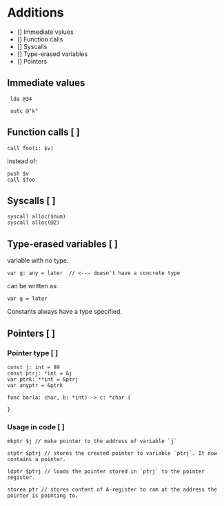 # Additions


- [] Immediate values
- [] Function calls
- [] Syscalls
- [] Type-erased variables
- [] Pointers


## Immediate values

```
 lda @34
 
 outc @"k"
 ```
 
 ## Function calls [ ]
 
 ```
 call foo(i: $v)
 ```
 instead of:
 ```
 push $v
 call $foo
 ```

## Syscalls [ ]

```
syscall alloc($num)
syscall alloc(@2)
```

## Type-erased variables [ ]
variable with no type.

```
var g: any = later  // <--- doesn't have a concrete type
```
can be written as:
```
var g = later
```

Constants always have a type specified.

## Pointers [ ]

### Pointer type [ ]

```
const j: int = 89
const ptrj: *int = &j
var ptrk: **int = &ptrj
var anyptr = &ptrk
```

```
func bar(a: char, b: *int) -> c: *char {

}
```

### Usage in code [ ]

```
mkptr $j // make pointer to the address of variable `j`

stptr $ptrj // stores the created pointer to variable `ptrj`. It now contains a pointer.

ldptr $ptrj // loads the pointer stored in `ptrj` to the pointer register.

storea ptr // stores content of A-register to ram at the address the pointer is pointing to.
```
